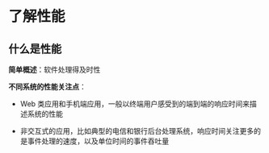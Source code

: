 # 了解性能

## 什么是性能

**简单概述**：软件处理得及时性

**不同系统的性能关注点**：

+  Web 类应用和手机端应用，一般以终端用户感受到的端到端的响应时间来描述系统的性能

+  非交互式的应用，比如典型的电信和银行后台处理系统，响应时间关注更多的是事件处理的速度，以及单位时间的事件吞吐量 

  

  

   